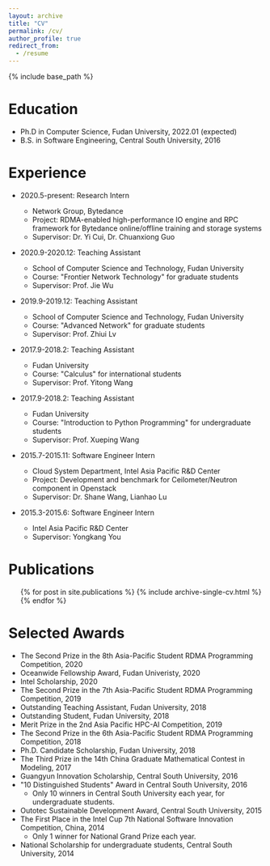 ```yaml
---
layout: archive
title: "CV"
permalink: /cv/
author_profile: true
redirect_from:
  - /resume
---
```


{% include base_path %}

Education
======
* Ph.D in Computer Science, Fudan University, 2022.01 (expected)
* B.S. in Software Engineering, Central South University, 2016


Experience
======

* 2020.5-present: Research Intern
  * Network Group, Bytedance
  * Project: RDMA-enabled high-performance IO engine and RPC framework for Bytedance online/offline training and storage systems
  * Supervisor: Dr. Yi Cui, Dr. Chuanxiong Guo


* 2020.9-2020.12: Teaching Assistant
  * School of Computer Science and Technology, Fudan University
  * Course: "Frontier Network Technology" for graduate students
  * Supervisor: Prof. Jie Wu


* 2019.9-2019.12: Teaching Assistant
  * School of Computer Science and Technology, Fudan University
  * Course: "Advanced Network" for graduate students
  * Supervisor: Prof. Zhiui Lv


* 2017.9-2018.2: Teaching Assistant
  * Fudan University
  * Course: "Calculus" for international students
  * Supervisor: Prof. Yitong Wang


* 2017.9-2018.2: Teaching Assistant
  * Fudan University
  * Course: "Introduction to Python Programming" for undergraduate students
  * Supervisor: Prof. Xueping Wang  


* 2015.7-2015.11: Software Engineer Intern
  * Cloud System Department, Intel Asia Pacific R&D Center
  * Project: Development and benchmark for Ceilometer/Neutron component in Openstack
  * Supervisor: Dr. Shane Wang, Lianhao Lu


* 2015.3-2015.6: Software Engineer Intern
  * Intel Asia Pacific R&D Center
  * Supervisor: Yongkang You


Publications
======
  <ul>{% for post in site.publications %}
    {% include archive-single-cv.html %}
  {% endfor %}</ul>
  

Selected Awards
======
- The Second Prize in the 8th Asia-Pacific Student RDMA Programming Competition, 2020
- Oceanwide Fellowship Award, Fudan Univeristy, 2020
- Intel Scholarship, 2020
- The Second Prize in the 7th Asia-Pacific Student RDMA Programming Competition, 2019
- Outstanding Teaching Assistant, Fudan University, 2018
- Outstanding Student, Fudan University, 2018
- Merit Prize in the 2nd Asia Pacific HPC-AI Competition, 2019
- The Second Prize in the 6th Asia-Pacific Student RDMA Programming Competition, 2018
- Ph.D. Candidate Scholarship, Fudan University, 2018
- The Third Prize in the 14th China Graduate Mathematical Contest in Modeling, 2017
- Guangyun Innovation Scholarship, Central South University, 2016
- "10 Distinguished Students" Award in Central South University, 2016
  - Only 10 winners in Central South University each year, for undergraduate students.
- Outotec Sustainable Development Award, Central South University, 2015
- The First Place in the Intel Cup 7th National Software Innovation Competition, China, 2014
  - Only 1 winner for National Grand Prize each year.
- National Scholarship for undergraduate students, Central South University, 2014



<!-- Talks
======
  <ul>{% for post in site.talks %}
    {% include archive-single-talk-cv.html %}
  {% endfor %}</ul>
   -->


<!-- Teaching
======
  <ul>{% for post in site.teaching %}
    {% include archive-single-cv.html %}
  {% endfor %}</ul> -->


  
<!-- Service and leadership
======
* Currently signed in to 43 different slack teams -->
